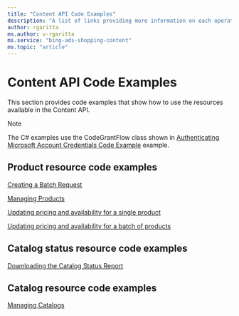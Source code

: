 ```yaml
---
title: "Content API Code Examples"
description: "A list of links providing more information on each operation available in the Content API."
author: rgaritta
ms.author: v-rgaritta
ms.service: "bing-ads-shopping-content"
ms.topic: "article"
---
```


# Content API Code Examples

This section provides code examples that show how to use the resources available in the Content API.

> [!NOTE]
> The C# examples use the CodeGrantFlow class shown in [Authenticating Microsoft Account Credentials Code Example](code-example-authentication-oauth.md) example.

## Product resource code examples

<a name="batch"></a>
[Creating a Batch Request](code-example-create-batch-request.md)  

<a name="products"></a>
[Managing Products](code-example-manage-products.md)

<a name="singleinventoryupdate"></a>
[Updating pricing and availability for a single product](code-example-single-product-update.md)

<a name="batchinventoryupdate"></a>
[Updating pricing and availability for a batch of products](code-example-batch-product-update.md)


## Catalog status resource code examples

<a name="status"></a>
[Downloading the Catalog Status Report](code-example-download-catalog-status-report.md)   


## Catalog resource code examples

<a name="catalog"></a>
[Managing Catalogs](code-example-manage-catalogs.md)  
